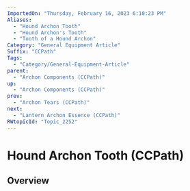 ```yaml
---
ImportedOn: "Thursday, February 16, 2023 6:10:23 PM"
Aliases:
  - "Hound Archon Tooth"
  - "Hound Archon's Tooth"
  - "Tooth of a Hound Archon"
Category: "General Equipment Article"
Suffix: "CCPath"
Tags:
  - "Category/General-Equipment-Article"
parent:
  - "Archon Components (CCPath)"
up:
  - "Archon Components (CCPath)"
prev:
  - "Archon Tears (CCPath)"
next:
  - "Lantern Archon Essence (CCPath)"
RWtopicId: "Topic_2252"
---
```

# Hound Archon Tooth (CCPath)
## Overview
